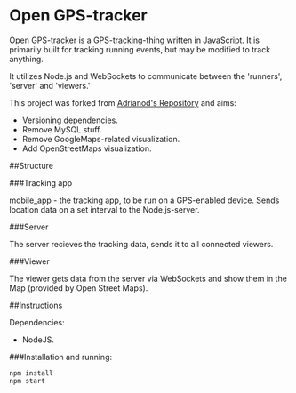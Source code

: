 Open GPS-tracker
========

Open GPS-tracker is a GPS-tracking-thing written in JavaScript. It is primarily built for tracking running events, but may be modified to track anything.

It utilizes Node.js and WebSockets to communicate between the 'runners', 'server' and 'viewers.'

This project was forked from [Adrianod's Repository](https://github.com/Adrianod/Open-GPS-tracker) and aims:

- Versioning dependencies.
- Remove MySQL stuff.
- Remove GoogleMaps-related visualization.
- Add OpenStreetMaps visualization.

##Structure

###Tracking app

mobile_app - the tracking app, to be run on a GPS-enabled device. Sends location data on a set interval to the Node.js-server.

###Server

The server recieves the tracking data, sends it to all connected viewers.

###Viewer

The viewer gets data from the server via WebSockets and show them in the Map (provided by Open Street Maps).

##Instructions

Dependencies:

- NodeJS.

###Installation and running:

    npm install
    npm start
